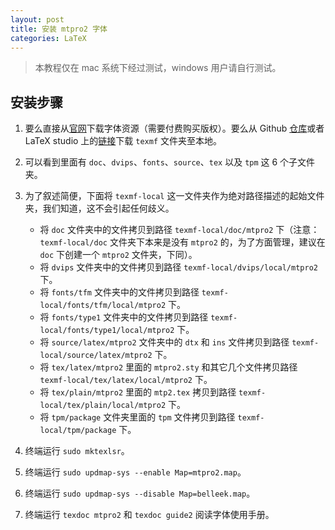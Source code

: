 ```yaml
---
layout: post
title: 安装 mtpro2 字体
categories: LaTeX
---
```


> 本教程仅在 mac 系统下经过测试，windows 用户请自行测试。

## 安装步骤

1. 要么直接从[官网](https://www.pctex.com/mtpro2.html)下载字体资源（需要付费购买版权）。要么从 Github [仓库](https://github.com/armeyer/mcs_web/tree/master/macros/mtp2fonts/texmf)或者 LaTeX studio 上的[链接](http://static.latexstudio.net/wp-content/uploads/2013/02/MathTimePro2-fonts.zip)下载 `texmf` 文件夹至本地。
2. 可以看到里面有 `doc`、`dvips`、`fonts`、`source`、`tex` 以及 `tpm` 这 6 个子文件夹。
3. 为了叙述简便，下面将 `texmf-local` 这一文件夹作为绝对路径描述的起始文件夹，我们知道，这不会引起任何歧义。
    + 将 `doc` 文件夹中的文件拷贝到路径 `texmf-local/doc/mtpro2` 下（注意：`texmf-local/doc` 文件夹下本来是没有 `mtpro2` 的，为了方面管理，建议在 `doc` 下创建一个 `mtpro2` 文件夹，下同）。
    + 将 `dvips` 文件夹中的文件拷贝到路径 `texmf-local/dvips/local/mtpro2` 下。
    + 将 `fonts/tfm` 文件夹中的文件拷贝到路径 `texmf-local/fonts/tfm/local/mtpro2` 下。
    + 将 `fonts/type1` 文件夹中的文件拷贝到路径 `texmf-local/fonts/type1/local/mtpro2` 下。
    + 将 `source/latex/mtpro2` 文件夹中的 `dtx` 和 `ins` 文件拷贝到路径 `texmf-local/source/latex/mtpro2` 下。
    + 将 `tex/latex/mtpro2` 里面的 `mtpro2.sty` 和其它几个文件拷贝路径 `texmf-local/tex/latex/local/mtpro2` 下。
    + 将 `tex/plain/mtpro2` 里面的 `mtp2.tex` 拷贝到路径 `texmf-local/tex/plain/local/mtpro2` 下。
    + 将 `tpm/package` 文件夹里面的 `tpm` 文件拷贝到路径 `texmf-local/tpm/package` 下。

4. 终端运行 `sudo mktexlsr`。
5. 终端运行 `sudo updmap-sys --enable Map=mtpro2.map`。
6. 终端运行 `sudo updmap-sys --disable Map=belleek.map`。
7. 终端运行 `texdoc mtpro2` 和 `texdoc guide2` 阅读字体使用手册。